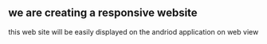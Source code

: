 ## we are creating a responsive website 
this web site will be easily displayed on the andriod application on web view
